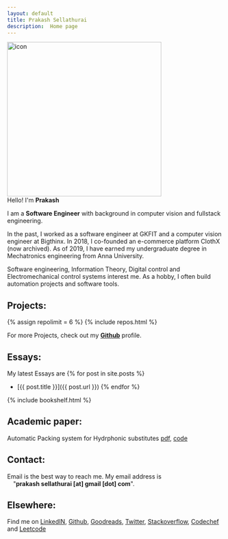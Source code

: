 ```yaml
---
layout: default
title: Prakash Sellathurai
description:  Home page
---
```





<div class="avatar-container">
  <picture>
    <source srcset="{{'./assets/images/avatar.webp' | relative_url}}"  type="image/webp">
    <source srcset="{{'./assets/images/avatar.jpg' | relative_url}}" type="image/jpeg"> 
    <img class="avatar"   width="360" height="360" alt="icon" aria-label="avatar" src="{{'./assets/images/avatar.jpg' | relative_url}}"  />
</picture>

</div>

<div style=" display: inline;">Hello!  I'm <h1 style="font-style: inherit;font-size: inherit;display: inline">Prakash</h1></div>

<p>
I am a <strong>Software Engineer</strong> with background in computer vision and fullstack engineering.
</p>

<p>
 In the past, I worked as a software engineer at GKFIT and a computer vision engineer at Bigthinx. 
In 2018, I co-founded an e-commerce platform ClothX (now archived). As of 2019, I have earned my undergraduate degree in Mechatronics engineering from Anna University.
</p>
<p>
Software engineering, Information Theory, Digital control and Electromechanical control systems interest me. As a hobby, I often build automation projects and software tools.
</p>








## Projects:
{% assign repolimit = 6 %}
{% include repos.html  %}

For more Projects, check out  my  **[Github](https://github.com/prakashsellathurai)**  profile.

## Essays:
My latest Essays are
{% for post in site.posts %}
  - [{{ post.title }}]({{  post.url }})
{% endfor %}



{% include bookshelf.html %}
## Academic paper:
Automatic Packing system for Hydrphonic substitutes [pdf](https://github.com/prakashsellathurai/ICRAET_conference_paper/blob/master/ICEARCAT_PAPER.pdf), [code](https://github.com/prakashsellathurai/OLE_MACHINE)

## Contact:
Email is the best way to reach me.  My email address is  <br>&emsp;"**prakash&nbsp;sellathurai [at] gmail [dot] com**".


## Elsewhere:
Find me on   [LinkedIN](https://www.linkedin.com/in/prakashsellathurai/), [Github](https://github.com/prakashsellathurai), [Goodreads](https://www.goodreads.com/user/show/105903487-prakash-sellathurai), [Twitter]( https://twitter.com/prakash1729brt), [Stackoverflow](https://stackoverflow.com/users/8336491/prakash-sellathurai), [Codechef](https://www.codechef.com/users/prakash1729brt) and [Leetcode](https://leetcode.com/prakashsellathurai/) 


